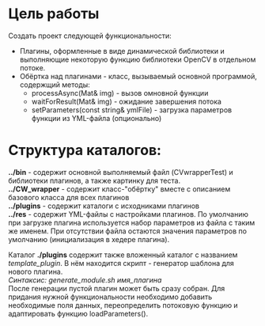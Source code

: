 # Цель работы
Создать проект следующей функциональности:

* Плагины, оформленные в виде динамической библиотеки и выполняющие некоторую функцию библиотеки OpenCV в отдельном потоке.
* Обёртка над плагинами - класс, вызываемый основной программой, содержщий методы:
    - processAsync(Mat& img) - вызов омновной функции
    - waitForResult(Mat& img) - ожидание завершения потока
    - setParameters(const string& ymlFile) - загрузка параметров функции из YML-файла (опционально)

# Структура каталогов:   
__../bin__ - содержит основной выполняемый файл (CVwrapperTest) и библиотеки плагинов, а также картинку для теста.   
__../CW_wrapper__ - содержит класс-"обёртку" вместе с описанием базового класса для всех плагинов   
__../plugins__ - содержит каталоги с исходниками плагинов   
__../res__ - содержит YML-файлы с настройками плагинов. По умолчанию при загрузке плагина используется набор параметров из файла с таким же именем. При отсутствии файла остаются значения параметров по умолчанию (инициализация в хедере плагина).   

Каталог __./plugins__ содержит также вложенный каталог с названием _template\_plugin_. В нём находится скрипт - генератор шаблона для нового плагина.   
_Синтаксис: generate_module.sh имя_плагина_   
После генерации пустой плагин может быть сразу собран. 
Для придания нужной функциональности необходимо добавить необходимые поля данных, переопределить потоковую функцию и адаптировать функцию loadParameters().
